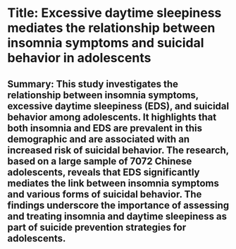 # Title: Excessive daytime sleepiness mediates the relationship between insomnia symptoms and suicidal behavior in adolescents

## Summary: This study investigates the relationship between insomnia symptoms, excessive daytime sleepiness (EDS), and suicidal behavior among adolescents. It highlights that both insomnia and EDS are prevalent in this demographic and are associated with an increased risk of suicidal behavior. The research, based on a large sample of 7072 Chinese adolescents, reveals that EDS significantly mediates the link between insomnia symptoms and various forms of suicidal behavior. The findings underscore the importance of assessing and treating insomnia and daytime sleepiness as part of suicide prevention strategies for adolescents.